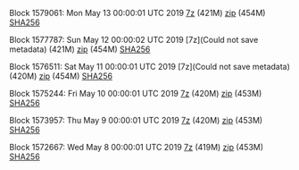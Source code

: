 Block 1579061: Mon May 13 00:00:01 UTC 2019 [7z](https://transfer.sh/uhjNn/bootstrap.dat.20190513.7z) (421M) [zip](https://transfer.sh/ZYeYP/bootstrap.dat.20190513.zip) (454M) [SHA256](https://transfer.sh/DSsJx/sha256.txt)

Block 1577787: Sun May 12 00:00:02 UTC 2019 [7z](Could not save metadata) (421M) [zip]() (454M) [SHA256]()

Block 1576511: Sat May 11 00:00:01 UTC 2019 [7z](Could not save metadata) (420M) [zip]() (454M) [SHA256]()

Block 1575244: Fri May 10 00:00:01 UTC 2019 [7z](https://transfer.sh/9vl6L/bootstrap.dat.20190510.7z) (420M) [zip](https://transfer.sh/Iz2Ot/bootstrap.dat.20190510.zip) (453M) [SHA256](https://transfer.sh/7vSqP/sha256.txt)

Block 1573957: Thu May  9 00:00:01 UTC 2019 [7z](https://transfer.sh/NdRIK/bootstrap.dat.20190509.7z) (420M) [zip](https://transfer.sh/14sW5f/bootstrap.dat.20190509.zip) (453M) [SHA256](https://transfer.sh/11t2vY/sha256.txt)

Block 1572667: Wed May  8 00:00:01 UTC 2019 [7z](https://transfer.sh/34Dit/bootstrap.dat.20190508.7z) (419M) [zip](https://transfer.sh/L15Qq/bootstrap.dat.20190508.zip) (453M) [SHA256](https://transfer.sh/GHCtv/sha256.txt)
